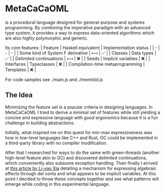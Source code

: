 # MetaCaCaOML
is a procedural language designed for general-purpose and systems programming. By combining the imperative paradigm with an advanced type system, it provides a way to express data-oriented algorithms which are also highly polymorphic and generic.

Its core features:
| Feature | Haskell equivalent | Implementation status |
| - | - | - |
| Some kind of System F derivative | ⟻ | ✅ |
| Classes | Data types | ✅ |
| Delimited continuations | ⟻ | ❌ |
| Seeds | Implicit variables | ❌ |
| Interfaces | Typeclasses | ❌ |
| Compilation-time metaprogramming | Templates | ❌ |

For code samples see ./main.js and  ./memlstd.js

## The Idea
Minimizing the feature set is a popular criteria in designing languages. In MetaCaCaOML I tried to derive a minimal set of features while still yielding a concise and expressive language with good ergonomics because it is a fun challenge in building abstractions.

Initially, what inspired me on this quest for min-max expressiveness was how in low-level languages like C++ and Rust, GC could be implemented in a third-party library with no compiler modification.

After that I researched for ways to do the same with green-threads (another high-level feature akin to GC) and discovered delimited continuations, which conveniently also subsume exception handling. Then finally I arrived at [this article by Li-yao Xia](https://blog.poisson.chat/posts/2023-01-02-del-cont-examples.html) detailing a mechanism for expressing algebraic effects through del conts and what appears to be implicit variables. At this point I decided to throw these concepts together and see what patterns will emerge while coding in this experimental language.